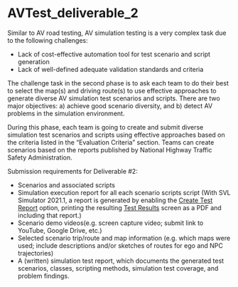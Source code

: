 # AVTest_deliverable_2
Similar to AV road testing, AV simulation testing is a very complex task due to the following challenges:
  - Lack of cost-effective automation tool for test scenario and script generation
  - Lack of well-defined adequate validation standards and criteria

The challenge task in the second phase is to ask each team to do their best to select the map(s) and driving route(s) to use effective approaches to generate diverse AV simulation test scenarios and scripts. There are two major objectives: a) achieve good scenario diversity, and b) detect AV problems in the simulation environment.

During this phase, each team is going to create and submit diverse simulation test scenarios and scripts using effective approaches based on the criteria listed in the “Evaluation Criteria” section. Teams can create scenarios based on the reports published by National Highway Traffic Safety Administration.

Submission requirements for Deliverable #2:
 - Scenarios and associated scripts
 - Simulation execution report for all each scenario scripts script (With SVL Simulator 2021.1, a report is generated by enabling the [Create Test Report](https://www.svlsimulator.com/docs/user-interface/web/simulations/#general) option, printing the resulting [Test Results](https://www.svlsimulator.com/docs/user-interface/web/test-results/) screen as a PDF and including that report.)
 - Scenario demo videos(e.g. screen capture video; submit link to YouTube, Google Drive, etc.)
 - Selected scenario trip/route and map information (e.g. which maps were used; include descriptions and/or sketches of routes for ego and NPC trajectories)
 - A (written) simulation test report, which documents the generated test scenarios, classes, scripting methods, simulation test coverage, and problem findings.
